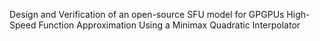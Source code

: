 Design and Verification of an open-source SFU model for GPGPUs
High-Speed Function Approximation Using a Minimax Quadratic Interpolator
